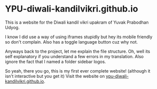 # YPU-diwali-kandilvikri.github.io

This is a website for the Diwali kandil vikri upakram of Yuvak Prabodhan Udyog.

I know I did use a way of using iframes stupidly but hey its mobile friendly so don't complain. Also has a toggle language button cuz why not.

Anyways back to the project, let me explain the file structure. Oh, well its self explanatory if you understand a few errors in my translation. Also ignore the fact that I named a folder sidebar logos.

So yeah, there you go, this is my first ever complete website! (although it isn't interactive but you get it) Visit the website on [ypu-diwali-kandilvikri.github.io](https://ypu-diwali-kandilvikri.github.io).
